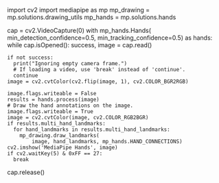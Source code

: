 import cv2
import mediapipe as mp
mp_drawing = mp.solutions.drawing_utils
mp_hands = mp.solutions.hands

cap = cv2.VideoCapture(0)
with mp_hands.Hands(
    min_detection_confidence=0.5,
    min_tracking_confidence=0.5) as hands:
  while cap.isOpened():
    success, image = cap.read()

    if not success:
      print("Ignoring empty camera frame.")
      # If loading a video, use 'break' instead of 'continue'.
      continue
    image = cv2.cvtColor(cv2.flip(image, 1), cv2.COLOR_BGR2RGB)

    image.flags.writeable = False
    results = hands.process(image)
    # Draw the hand annotations on the image.
    image.flags.writeable = True
    image = cv2.cvtColor(image, cv2.COLOR_RGB2BGR)
    if results.multi_hand_landmarks:
      for hand_landmarks in results.multi_hand_landmarks:
        mp_drawing.draw_landmarks(
            image, hand_landmarks, mp_hands.HAND_CONNECTIONS)
    cv2.imshow('MediaPipe Hands', image)
    if cv2.waitKey(5) & 0xFF == 27:
      break
cap.release()
